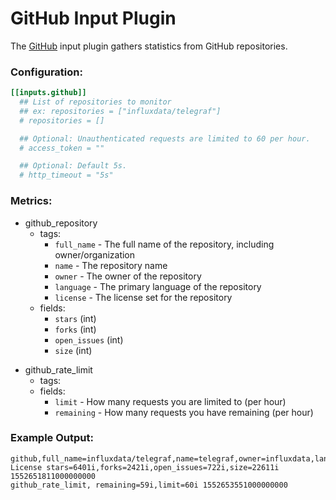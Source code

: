 # GitHub Input Plugin

The [GitHub](https://www.github.com) input plugin gathers statistics from GitHub repositories.

### Configuration:

```toml
[[inputs.github]]
  ## List of repositories to monitor
  ## ex: repositories = ["influxdata/telegraf"]
  # repositories = []

  ## Optional: Unauthenticated requests are limited to 60 per hour.
  # access_token = ""

  ## Optional: Default 5s.
  # http_timeout = "5s"
```

### Metrics:

- github_repository
  - tags:
    - `full_name` - The full name of the repository, including owner/organization
    - `name` - The repository name
    - `owner` - The owner of the repository
    - `language` - The primary language of the repository
    - `license` - The license set for the repository
  - fields:
    - `stars` (int)
    - `forks` (int)
    - `open_issues` (int)
    - `size` (int)

* github_rate_limit
  - tags:
  - fields:
    - `limit` - How many requests you are limited to (per hour)
    - `remaining` - How many requests you have remaining (per hour)

### Example Output:

```
github,full_name=influxdata/telegraf,name=telegraf,owner=influxdata,language=Go,license=MIT\ License stars=6401i,forks=2421i,open_issues=722i,size=22611i 1552651811000000000
github_rate_limit, remaining=59i,limit=60i 1552653551000000000
```
